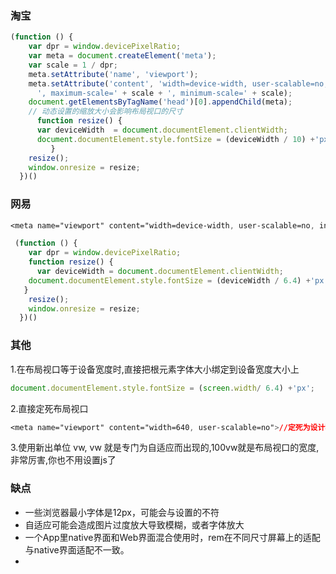 ### 淘宝

```js
(function () {
    var dpr = window.devicePixelRatio;
    var meta = document.createElement('meta');
    var scale = 1 / dpr;
    meta.setAttribute('name', 'viewport');
    meta.setAttribute('content', 'width=device-width, user-scalable=no, initial-scale=' + scale +
      ', maximum-scale=' + scale + ', minimum-scale=' + scale);
    document.getElementsByTagName('head')[0].appendChild(meta);
    // 动态设置的缩放大小会影响布局视口的尺寸
      function resize() {
      var deviceWidth  = document.documentElement.clientWidth;
      document.documentElement.style.fontSize = (deviceWidth / 10) +'px';
         }
    resize();
    window.onresize = resize;
  })()
```

### 网易

```css
<meta name="viewport" content="width=device-width, user-scalable=no, initial-scale=1.0, maximum-scale=1.0, minimum-scale=1.0">
```

```js
 (function () {
    var dpr = window.devicePixelRatio;
    function resize() {
      var deviceWidth = document.documentElement.clientWidth;
    document.documentElement.style.fontSize = (deviceWidth / 6.4) +'px';
   }
    resize();
    window.onresize = resize;
  })()
```

### 其他

1.在布局视口等于设备宽度时,直接把根元素字体大小绑定到设备宽度大小上

```js
document.documentElement.style.fontSize = (screen.width/ 6.4) +'px';
```

2.直接定死布局视口

```css
<meta name="viewport" content="width=640, user-scalable=no">//定死为设计稿的尺寸
```

3.使用新出单位 vw, vw 就是专门为自适应而出现的,100vw就是布局视口的宽度,非常厉害,你也不用设置js了



### 缺点

- 一些浏览器最小字体是12px，可能会与设置的不符
- 自适应可能会造成图片过度放大导致模糊，或者字体放大
- 一个App里native界面和Web界面混合使用时，rem在不同尺寸屏幕上的适配与native界面适配不一致。
- 